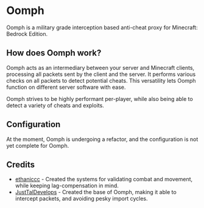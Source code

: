 # Oomph
Oomph is a military grade interception based anti-cheat proxy for Minecraft: Bedrock Edition.

## How does Oomph work?
Oomph acts as an intermediary between your server and Minecraft clients, processing all packets sent by the client and the server. It performs various checks on all packets to detect potential cheats. This versatility lets Oomph function on different server software with ease.

Oomph strives to be highly performant per-player, while also being able to detect a variety of cheats and exploits.

## Configuration
At the moment, Oomph is undergoing a refactor, and the configuration is not yet complete for Oomph.

## Credits
* [ethaniccc](https://www.github.com/ethaniccc) - Created the systems for validating combat and movement, while keeping lag-compensation in mind.
* [JustTalDevelops](https://github.com/JustTalDevelops) - Created the base of Oomph, making it able to intercept packets, and avoiding pesky import cycles.

